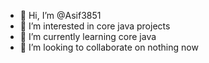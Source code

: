 - 👋 Hi, I’m @Asif3851
- 👀 I’m interested in core java projects
- 🌱 I’m currently learning core java
- 💞️ I’m looking to collaborate on nothing now


<!---
Asif3851/Asif3851 is a ✨ special ✨ repository because its `README.md` (this file) appears on your GitHub profile.
You can click the Preview link to take a look at your changes.
--->
